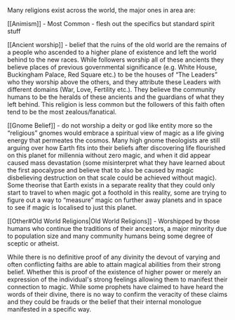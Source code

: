 
Many religions exist across the world, the major ones in area are:

[[Animism]] - Most Common - flesh out the specifics but standard spirit stuff

[[Ancient worship]] - belief that the ruins of the old world are the remains of a people who ascended to a higher plane of existence and left the world behind to the new races. While followers worship all of these ancients they believe places of previous governmental significance (e.g. White House, Buckingham Palace, Red Square etc.) to be the houses of “The Leaders” who they worship above the others, and they attribute these Leaders with different domains (War, Love, Fertility etc.). They believe the community humans to be the heralds of these ancients and the guardians of what they left behind. This religion is less common but the followers of this faith often tend to be the most zealous/fanatical.

[[Gnome Belief]] - do not worship a deity or god like entity more so the “religious” gnomes would embrace a spiritual view of magic as a life giving energy that permeates the cosmos. Many high gnome theologists are still arguing over how Earth fits into their beliefs after discovering life flourished on this planet for millennia without zero magic, and when it did appear caused mass devastation (some misinterpret what they have learned about the first apocalypse and believe that to also be caused by magic disbelieving destruction on that scale could be achieved without magic). Some theorise that Earth exists in a separate reality that they could only start to travel to when magic got a foothold in this reality, some are trying to figure out a way to “measure” magic on further away planets and in space to see if magic is localised to just this planet.

[[Other#Old World Religions|Old World Religions]] - Worshipped by those humans who continue the traditions of their ancestors, a major minority due to population size and many community humans being some degree of sceptic or atheist.

While there is no definitive proof of any divinity the devout of varying and often conflicting faiths are able to attain magical abilities from their strong belief. Whether this is proof of the existence of higher power or merely an expression of the individual's strong feelings allowing them to manifest their connection to magic. While some prophets have claimed to have heard the words of their divine, there is no way to confirm the veracity of these claims and they could be frauds or the belief that their internal monologue manifested in a specific way.
